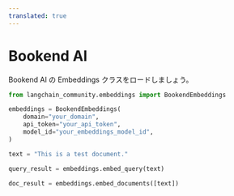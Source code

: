 ```yaml
---
translated: true
---
```


# Bookend AI

Bookend AI の Embeddings クラスをロードしましょう。

```python
from langchain_community.embeddings import BookendEmbeddings
```

```python
embeddings = BookendEmbeddings(
    domain="your_domain",
    api_token="your_api_token",
    model_id="your_embeddings_model_id",
)
```

```python
text = "This is a test document."
```

```python
query_result = embeddings.embed_query(text)
```

```python
doc_result = embeddings.embed_documents([text])
```
